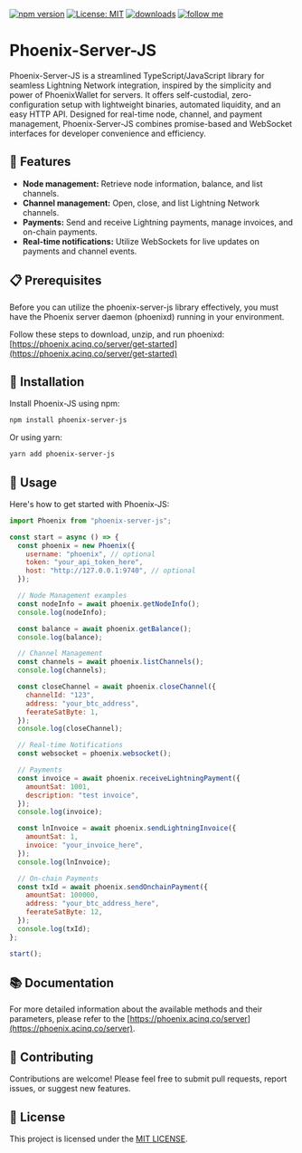 [![npm version](https://img.shields.io/npm/v/phoenix-server-js.svg?style=flat-square)](https://www.npmjs.com/package/phoenix-server-js)
[![License: MIT](https://img.shields.io/badge/License-MIT-yellow.svg?style=flat-square)](./LICENSE)
[![downloads](https://img.shields.io/npm/dw/phoenix-server-js?style=flat-square)](https://www.npmjs.com/package/phoenix-server-js)
[![follow me](https://img.shields.io/badge/follow_me-on_Github-black?style=flat-square)](https://github.com/miguelmedeiros)

# Phoenix-Server-JS

Phoenix-Server-JS is a streamlined TypeScript/JavaScript library for seamless Lightning Network integration, inspired by the simplicity and power of PhoenixWallet for servers. It offers self-custodial, zero-configuration setup with lightweight binaries, automated liquidity, and an easy HTTP API. Designed for real-time node, channel, and payment management, Phoenix-Server-JS combines promise-based and WebSocket interfaces for developer convenience and efficiency.

## 🚀 Features

- **Node management:** Retrieve node information, balance, and list channels.
- **Channel management:** Open, close, and list Lightning Network channels.
- **Payments:** Send and receive Lightning payments, manage invoices, and on-chain payments.
- **Real-time notifications:** Utilize WebSockets for live updates on payments and channel events.

## 📋 Prerequisites

Before you can utilize the phoenix-server-js library effectively, you must have the Phoenix server daemon (phoenixd) running in your environment.

Follow these steps to download, unzip, and run phoenixd: [https://phoenix.acinq.co/server/get-started](https://phoenix.acinq.co/server/get-started)

## 💾 Installation

Install Phoenix-JS using npm:

```bash
npm install phoenix-server-js
```

Or using yarn:

```bash
yarn add phoenix-server-js
```

## 📖 Usage

Here's how to get started with Phoenix-JS:

```js
import Phoenix from "phoenix-server-js";

const start = async () => {
  const phoenix = new Phoenix({
    username: "phoenix", // optional
    token: "your_api_token_here",
    host: "http://127.0.0.1:9740", // optional
  });

  // Node Management examples
  const nodeInfo = await phoenix.getNodeInfo();
  console.log(nodeInfo);

  const balance = await phoenix.getBalance();
  console.log(balance);

  // Channel Management
  const channels = await phoenix.listChannels();
  console.log(channels);

  const closeChannel = await phoenix.closeChannel({
    channelId: "123",
    address: "your_btc_address",
    feerateSatByte: 1,
  });
  console.log(closeChannel);

  // Real-time Notifications
  const websocket = phoenix.websocket();

  // Payments
  const invoice = await phoenix.receiveLightningPayment({
    amountSat: 1001,
    description: "test invoice",
  });
  console.log(invoice);

  const lnInvoice = await phoenix.sendLightningInvoice({
    amountSat: 1,
    invoice: "your_invoice_here",
  });
  console.log(lnInvoice);

  // On-chain Payments
  const txId = await phoenix.sendOnchainPayment({
    amountSat: 100000,
    address: "your_btc_address_here",
    feerateSatByte: 12,
  });
  console.log(txId);
};

start();
```

## 📚 Documentation

For more detailed information about the available methods and their parameters, please refer to the [https://phoenix.acinq.co/server](https://phoenix.acinq.co/server).

## 👥 Contributing

Contributions are welcome! Please feel free to submit pull requests, report issues, or suggest new features.

## 📜 License

This project is licensed under the [MIT LICENSE](./LICENSE).
